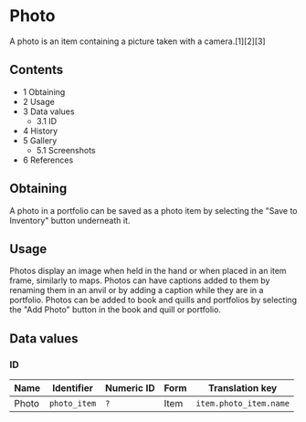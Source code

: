 # Photo
A photo is an item containing a picture taken with a camera.[1][2][3]

## Contents
- 1 Obtaining
- 2 Usage
- 3 Data values
	- 3.1 ID
- 4 History
- 5 Gallery
	- 5.1 Screenshots
- 6 References

## Obtaining
A photo in a portfolio can be saved as a photo item by selecting the "Save to Inventory" button underneath it.

## Usage
Photos display an image when held in the hand or when placed in an item frame, similarly to maps. Photos can have captions added to them by renaming them in an anvil or by adding a caption while they are in a portfolio. Photos can be added to book and quills and portfolios by selecting the "Add Photo" button in the book and quill or portfolio.

## Data values
### ID
| Name  | Identifier   | Numeric ID | Form | Translation key        |
|-------|--------------|------------|------|------------------------|
| Photo | `photo_item` | `?`        | Item | `item.photo_item.name` |

